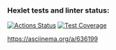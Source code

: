 ### Hexlet tests and linter status:
[![Actions Status](https://github.com/hexlet-code/frontend-project-44/actions/workflows/hexlet-check.yml/badge.svg)](https://github.com/hexlet-code/frontend-project-44/actions)
[![Test Coverage](https://api.codeclimate.com/v1/badges/e1074160ffcf00130014/test_coverage)](https://codeclimate.com/github/hexlet-code/frontend-project-44/test_coverage)

https://asciinema.org/a/636199